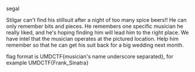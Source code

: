 segal

Stilgar can't find his stillsuit after a night of too many spice beers!! He can only remember bits and pieces. He remembers one specific musician he really liked, and he's hoping finding him will lead him to the right place. We have intel that the musician operates at the pictured location. Help him remember so that he can get his suit back for a big wedding next month.

flag format is UMDCTF{musician's name underscore separated}, for example UMDCTF{Frank_Sinatra}
